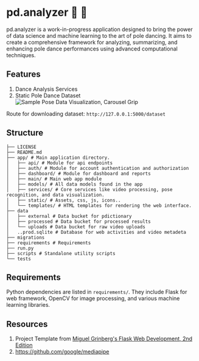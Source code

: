 # pd.analyzer 💃 🕺

pd.analyzer is a work-in-progress application designed to bring the power of data science and machine learning to the art of pole dancing. It aims to create a comprehensive framework for analyzing, summarizing, and enhancing pole dance performances using advanced computational techniques.

## Features

1. Dance Analysis Services
2. Static Pole Dance Dataset
![Sample Pose Data Visualization, Carousel Grip](https://ibb.co/fpTNg6w) 

Route for downloading dataset: `http://127.0.0.1:5000/dataset`


## Structure

```
├── LICENSE
├── README.md
├── app/ # Main application directory.
│   ├── api/ # Module for api endpoints
│   ├── auth/ # Module for account authentication and authorization
│   ├── dashboard/ # Module for dashboard and reports
│   ├── main/ # Main web app module
│   ├── models/ # All data models found in the app
│   ├── services/ # Core services like video processing, pose recognition, and data visualization.
│   ├── static/ # Assets, css, js, icons..
│   └── templates/ # HTML templates for rendering the web interface.
├── data
│   ├── external # Data bucket for pdictionary
│   ├── processed # Data bucket for processed results
│   └── uploads # Data bucket for raw video uploads
│   ..prod.sqlite # Database for web activities and video metadeta
├── migrations
├── requirements # Requirements
├── run.py
├── scripts # Standalone utility scripts
└── tests
```

## Requirements
Python dependencies are listed in `requirements/`. They include Flask for web framework, OpenCV for image processing, and various machine learning libraries.

## Resources
1. Project Template from [Miguel Grinberg's Flask Web Development, 2nd Edition](https://github.com/miguelgrinberg/flasky/)
2. https://github.com/google/mediapipe